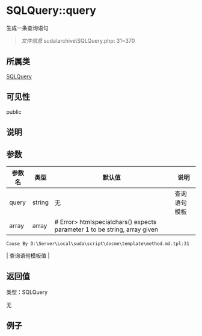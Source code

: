 # SQLQuery::query

生成一条查询语句


> *文件信息* suda\archive\SQLQuery.php: 31~370

## 所属类 

[SQLQuery](../SQLQuery.md)

## 可见性

 public 

## 说明




## 参数


| 参数名 | 类型 | 默认值 | 说明 |
|--------|-----|-------|-------|
| query |  string | 无 |  查询语句模板 |
| array |  array | # Error> htmlspecialchars() expects parameter 1 to be string, array given
	Cause By D:\Server\Local\suda\script\docme\template\method.md.tpl:31
 |  查询语句模板值 |



## 返回值

类型：SQLQuery

无



## 例子

